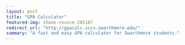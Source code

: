 ```yaml
---
layout: post
title: "GPA Calculator"
featured-img: shane-rounce-205187
redirect_url: "http://gpacalc.sccs.swarthmore.edu/"
summary: "A fast and easy GPA calculator for Swarthmore students."
---
```

